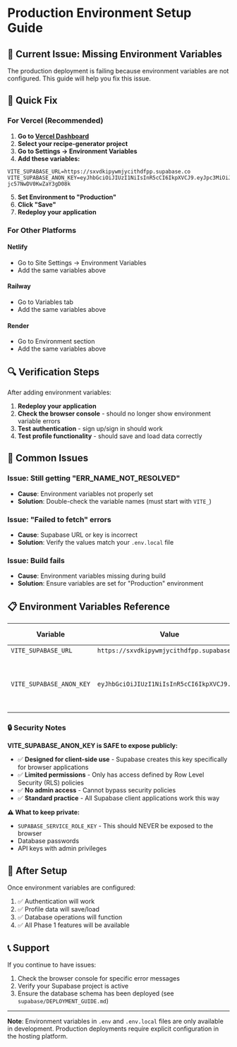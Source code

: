 # Production Environment Setup Guide

## 🚨 Current Issue: Missing Environment Variables

The production deployment is failing because environment variables are not configured. This guide will help you fix this issue.

## 🔧 Quick Fix

### For Vercel (Recommended)

1. **Go to [Vercel Dashboard](https://vercel.com/dashboard)**
2. **Select your recipe-generator project**
3. **Go to Settings → Environment Variables**
4. **Add these variables:**

```
VITE_SUPABASE_URL=https://sxvdkipywmjycithdfpp.supabase.co
VITE_SUPABASE_ANON_KEY=eyJhbGciOiJIUzI1NiIsInR5cCI6IkpXVCJ9.eyJpc3MiOiJzdXBhYmFzZSIsInJlZiI6InN4dmRraXB5d21qeWNpdGhkZnBwIiwicm9sZSI6ImFub24iLCJpYXQiOjE3NTU4MjEzMDUsImV4cCI6MjA3MTM5NzMwNX0.FyAyRGm7rmSsvhOpFBND4S-jc57NwDV0KwZaY3gD08k
```

5. **Set Environment to "Production"**
6. **Click "Save"**
7. **Redeploy your application**

### For Other Platforms

#### Netlify

- Go to Site Settings → Environment Variables
- Add the same variables above

#### Railway

- Go to Variables tab
- Add the same variables above

#### Render

- Go to Environment section
- Add the same variables above

## 🔍 Verification Steps

After adding environment variables:

1. **Redeploy your application**
2. **Check the browser console** - should no longer show environment variable errors
3. **Test authentication** - sign up/sign in should work
4. **Test profile functionality** - should save and load data correctly

## 🐛 Common Issues

### Issue: Still getting "ERR_NAME_NOT_RESOLVED"

- **Cause**: Environment variables not properly set
- **Solution**: Double-check the variable names (must start with `VITE_`)

### Issue: "Failed to fetch" errors

- **Cause**: Supabase URL or key is incorrect
- **Solution**: Verify the values match your `.env.local` file

### Issue: Build fails

- **Cause**: Environment variables missing during build
- **Solution**: Ensure variables are set for "Production" environment

## 📋 Environment Variables Reference

| Variable                 | Value                                      | Required | Security Note                                          |
| ------------------------ | ------------------------------------------ | -------- | ------------------------------------------------------ |
| `VITE_SUPABASE_URL`      | `https://sxvdkipywmjycithdfpp.supabase.co` | ✅ Yes   | Public URL                                             |
| `VITE_SUPABASE_ANON_KEY` | `eyJhbGciOiJIUzI1NiIsInR5cCI6IkpXVCJ9...`  | ✅ Yes   | **Safe to expose** - Anonymous key for client-side use |

### 🔒 Security Notes

**VITE_SUPABASE_ANON_KEY is SAFE to expose publicly:**

- ✅ **Designed for client-side use** - Supabase creates this key specifically for browser applications
- ✅ **Limited permissions** - Only has access defined by Row Level Security (RLS) policies
- ✅ **No admin access** - Cannot bypass security policies
- ✅ **Standard practice** - All Supabase client applications work this way

**⚠️ What to keep private:**

- `SUPABASE_SERVICE_ROLE_KEY` - This should NEVER be exposed to the browser
- Database passwords
- API keys with admin privileges

## 🚀 After Setup

Once environment variables are configured:

1. ✅ Authentication will work
2. ✅ Profile data will save/load
3. ✅ Database operations will function
4. ✅ All Phase 1 features will be available

## 📞 Support

If you continue to have issues:

1. Check the browser console for specific error messages
2. Verify your Supabase project is active
3. Ensure the database schema has been deployed (see `supabase/DEPLOYMENT_GUIDE.md`)

---

**Note**: Environment variables in `.env` and `.env.local` files are only available in development. Production deployments require explicit configuration in the hosting platform.
